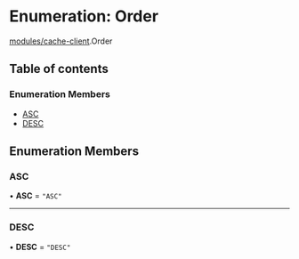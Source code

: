# Enumeration: Order

[modules/cache-client](../modules/modules_cache_client.md).Order

## Table of contents

### Enumeration Members

- [ASC](modules_cache_client.Order.md#asc)
- [DESC](modules_cache_client.Order.md#desc)

## Enumeration Members

### ASC

• **ASC** = ``"ASC"``

___

### DESC

• **DESC** = ``"DESC"``

